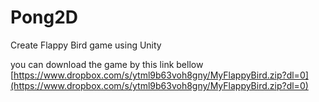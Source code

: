 # Pong2D
Create Flappy Bird game using Unity

you can download the game by this link bellow
[https://www.dropbox.com/s/ytml9b63voh8gny/MyFlappyBird.zip?dl=0](https://www.dropbox.com/s/ytml9b63voh8gny/MyFlappyBird.zip?dl=0)
